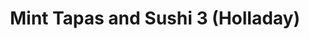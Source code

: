 ---
layout: place
title: "Mint Tapas and Sushi 3 (Holladay)"
permalink: /utah/holladay/mint-tapas-and-sushi-3-holladay.html
stateAbbr: UT
stateName: Utah
cityName: Holladay
seo:
  name: "Mint Tapas and Sushi 3 (Holladay)"
  type: Restaurant
  links: null
description: "Mint Tapas and Sushi 3 (Holladay) serves delicious sushi in Holladay, Utah. Try fresh Japanese dishes for a great dining experience. "
place_id: ChIJ_yJWm3VjUocRM1VNJUjXwzI
photos:
  - name: >-
      places/ChIJ_yJWm3VjUocRM1VNJUjXwzI/photos/AeeoHcLshhS0b-MPA8OomY7sQaYTv28dIhWslGp0icqTd1IpdRcEjyHqcnHc4mVmn2gLosuLXY-IFymdWSpfhZIDY-E5L_8hRxnTFzn2KXDzZDnbTLquRiE7DSDzec_T4QDiBAIPZat9_etsTocW3anvks8zRkQNZNXMp44OIesn-XWQfLlYtmi4fUV9d7MWLPI-MHnjrEuc7mus_9U-8b5FQrN65adtZhdQfpQ3oLOu4WGy1q89LaUrYADUR0rcQ1zgA86LNK0tM6UNjShsLQdxWMcbpj3pNCdv_YW0RJUfobrTBQ
    widthPx: 4032
    heightPx: 3024
    authorAttributions:
      - displayName: Mint Tapas and Sushi 3 (Holladay)
        uri: https://maps.google.com/maps/contrib/118199403018335035533
        photoUri: >-
          https://lh3.googleusercontent.com/a-/ALV-UjWK3Jjq00eClHPW7nqMRrwni-saNwE1HEeFQzyshk5pkzzCO8w=s100-p-k-no-mo
    flagContentUri: >-
      https://www.google.com/local/imagery/report/?cb_client=maps_api_places.places_api&image_key=!1e10!2sAF1QipPvTcBcPgP5zj-v4-aL26uczqClUj0eQNUlIyQA&hl=en-US
    googleMapsUri: >-
      https://www.google.com/maps/place//data=!3m4!1e2!3m2!1sAF1QipPvTcBcPgP5zj-v4-aL26uczqClUj0eQNUlIyQA!2e10!4m2!3m1!1s0x875263759b5622ff:0x32c3d748254d5533
  - name: >-
      places/ChIJ_yJWm3VjUocRM1VNJUjXwzI/photos/AeeoHcIRGk41n6p2_22AHEvowPVaXnQRJBBphnJp7wXLZtXDHv-w_18pIxYasO1KmeU00Cvyp0b2ykbwYf5JoUA0YgQ2LSVbkZSke86bppC7On2svjUZbst9QRfbBwNMz9nbiXZPJLx9QAL5xlOpe6RiHya56E_y3zUG4Gqqw01d5gvSxyMrE9cPoZ6vuwxUAtAkC9isYeEeuyidS_zMT09YIoxMXmS2m7V9VFf6__VgjmfjSam0wPK8HkBThgjUgAG6172QWMngn41wnUXIbcZ8eZcqoYU-qxcfCGaZB2wsEKCKHA
    widthPx: 4800
    heightPx: 3201
    authorAttributions:
      - displayName: Mint Tapas and Sushi 3 (Holladay)
        uri: https://maps.google.com/maps/contrib/118199403018335035533
        photoUri: >-
          https://lh3.googleusercontent.com/a-/ALV-UjWK3Jjq00eClHPW7nqMRrwni-saNwE1HEeFQzyshk5pkzzCO8w=s100-p-k-no-mo
    flagContentUri: >-
      https://www.google.com/local/imagery/report/?cb_client=maps_api_places.places_api&image_key=!1e10!2sAF1QipMQ9yH9-z4TM1HSEHa1GALmv5AkRijwU6VbE-Pr&hl=en-US
    googleMapsUri: >-
      https://www.google.com/maps/place//data=!3m4!1e2!3m2!1sAF1QipMQ9yH9-z4TM1HSEHa1GALmv5AkRijwU6VbE-Pr!2e10!4m2!3m1!1s0x875263759b5622ff:0x32c3d748254d5533
  - name: >-
      places/ChIJ_yJWm3VjUocRM1VNJUjXwzI/photos/AeeoHcKuEhJ3AV2kG4q8BCs5VM3pkHM-YHv-ru7bklX84bB4WbqNhY2lYctuv33iD6eaHX4fYl8hmy-NseYqLZ7aRUdqdrGhrswGTUUtszztg_0Yi6iknTC5Tqvh6Cio8eFcdnw6AS7CH6xea8CP5TMes0yZ67MW87YO0DQkRaHt5Te-OVI1ggLKyBbsboqUkapTyI_wUuykJfy4K-EfSiiQONdH1k64-VNs9DuR8hRh83FMzQQfRQB0MazQ7bKlSZ1iwJskXl5A0L2OSIL_yMITkKVVzjIlD064QHNvzCiFvupFq0vhNjpztVx6Vjy8yR7UKLJ1_yw6xcqS5NMXAh8mYgSwAJCiqTRISaMiuiCf0tWIjRzWmzlhfBwZOStLgcYorb9DZRfp9qtACBvgDkocvNyF2QwKHGLXz88v2pGSbll--7QrDz_rKDDdiSR6umcE
    widthPx: 4080
    heightPx: 3072
    authorAttributions:
      - displayName: Katie McDonough
        uri: https://maps.google.com/maps/contrib/115144933653475248416
        photoUri: >-
          https://lh3.googleusercontent.com/a-/ALV-UjVY7fJpA6VShnIQZZZFJ03ehBBDd_PmwX0PllnichC4Glqu5ZXuzg=s100-p-k-no-mo
    flagContentUri: >-
      https://www.google.com/local/imagery/report/?cb_client=maps_api_places.places_api&image_key=!1e10!2sCIABIhAA3ilWQR89OmgADZ0AAUeQ&hl=en-US
    googleMapsUri: >-
      https://www.google.com/maps/place//data=!3m4!1e2!3m2!1sCIABIhAA3ilWQR89OmgADZ0AAUeQ!2e10!4m2!3m1!1s0x875263759b5622ff:0x32c3d748254d5533
  - name: >-
      places/ChIJ_yJWm3VjUocRM1VNJUjXwzI/photos/AeeoHcLnZYREGA62AXfRMTVZ__5l4aIHnfRzsKll05-gUnRYEKkU4Jmu2uIFs5QC7ERCwKz71YoMSwNeXUljA6yS49O5QNaGp3PsI7hvBoahJE_TfptH43eTYFsUR2Yif2kzlyDL2DH4xsP5V_l9yVF9I9m6-sRXHBc44zaZDhd1L9BVwXAKPGKvPbhZJtMu2HKuqK2t1XEWj8o85adHb73zhSVytBJCk56FDHOmWHrtSZzCWt4INdStBLS3lkS-6TWQYEoFdRinbp3xm7zQfyq5wEa45U0mYEvlGBYGWRqMkUmMYA
    widthPx: 3375
    heightPx: 4219
    authorAttributions:
      - displayName: Mint Tapas and Sushi 3 (Holladay)
        uri: https://maps.google.com/maps/contrib/118199403018335035533
        photoUri: >-
          https://lh3.googleusercontent.com/a-/ALV-UjWK3Jjq00eClHPW7nqMRrwni-saNwE1HEeFQzyshk5pkzzCO8w=s100-p-k-no-mo
    flagContentUri: >-
      https://www.google.com/local/imagery/report/?cb_client=maps_api_places.places_api&image_key=!1e10!2sAF1QipMuM2XL7plpnGTOmxzsp1h3KfdLN7dMIVBDrvBx&hl=en-US
    googleMapsUri: >-
      https://www.google.com/maps/place//data=!3m4!1e2!3m2!1sAF1QipMuM2XL7plpnGTOmxzsp1h3KfdLN7dMIVBDrvBx!2e10!4m2!3m1!1s0x875263759b5622ff:0x32c3d748254d5533
  - name: >-
      places/ChIJ_yJWm3VjUocRM1VNJUjXwzI/photos/AeeoHcK-TJ15cC74WRN9CP3GS5Be0Xkqj5XDNrrAY21oWCW9HtHoImqvwqTkGt4EZbUdHZvXwzD9tHA43AV_lXhPIBiCR_l9N5ilUTWx4JT0QsLj2plcPo3SsGPp3FYVVwDmqXgmtBCJ--WL_QICnMhWLxQFBcDDoSNWih6uV1RWSrBiVVdH1nfIY9lcuaUnoDMxvC0e8peg4McevpoACDoKKuHv03AdHmuJO1K_UtAj0eEEhRsIwUibROubtsCMmDyUNLERIUsgX30wf1cqPrnGqOE5TowzEqRhpZH3ynITCILws4fo0sqdJjtvAIt8dEtR7H1ddHjH-JSCl2PkOuI0u6D29Nniz44V5TKciNBxtayM7A_9h6_cARXqxkFcv1mKFzaI2PjzkSlKM_jQjCSgcubWQHcFeRNHFoHzqc4KCoHbxrXm
    widthPx: 4032
    heightPx: 2268
    authorAttributions:
      - displayName: Tovi Tedrow
        uri: https://maps.google.com/maps/contrib/100823802258499471464
        photoUri: >-
          https://lh3.googleusercontent.com/a-/ALV-UjW7_mY2ZCD26tCT_BgF5AN7deY7FlThku3BjLDF1CKdOzXTntBEPg=s100-p-k-no-mo
    flagContentUri: >-
      https://www.google.com/local/imagery/report/?cb_client=maps_api_places.places_api&image_key=!1e10!2sCIHM0ogKEICAgIC_-Nej2QE&hl=en-US
    googleMapsUri: >-
      https://www.google.com/maps/place//data=!3m4!1e2!3m2!1sCIHM0ogKEICAgIC_-Nej2QE!2e10!4m2!3m1!1s0x875263759b5622ff:0x32c3d748254d5533
  - name: >-
      places/ChIJ_yJWm3VjUocRM1VNJUjXwzI/photos/AeeoHcIxTFtmSs1xuCo5ofcqubadQ34g_zE6uCJ4wdbw0Of6ff8LDzRFkiunWM0V9QxDptUaoo-kaOfIJ6C8O1h6WrGeloDXeTXAxjzT_hYBai4eBOVKpUVdvgHH6YZZqy8MMPKF_FPUPMMkzjnDFt4nUVI6IRoECNTfoV9Se-FR3tYh7NP3hgbzYtwjZ_PEQ60JyEBbxVhpw49735QhiV9XLRWfa376R72wG3_cKWEOv-5RooP8DTtKx3-PKuPkKj_GPlXDIM57jFbPYCzt3TMUZScGw7PUVuBfWxeeUtxbpAKoig
    widthPx: 4032
    heightPx: 3024
    authorAttributions:
      - displayName: Mint Tapas and Sushi 3 (Holladay)
        uri: https://maps.google.com/maps/contrib/118199403018335035533
        photoUri: >-
          https://lh3.googleusercontent.com/a-/ALV-UjWK3Jjq00eClHPW7nqMRrwni-saNwE1HEeFQzyshk5pkzzCO8w=s100-p-k-no-mo
    flagContentUri: >-
      https://www.google.com/local/imagery/report/?cb_client=maps_api_places.places_api&image_key=!1e10!2sAF1QipOtNLsU_yDdnqONuITMOeftNiZJJObTy9XQ3Owb&hl=en-US
    googleMapsUri: >-
      https://www.google.com/maps/place//data=!3m4!1e2!3m2!1sAF1QipOtNLsU_yDdnqONuITMOeftNiZJJObTy9XQ3Owb!2e10!4m2!3m1!1s0x875263759b5622ff:0x32c3d748254d5533
  - name: >-
      places/ChIJ_yJWm3VjUocRM1VNJUjXwzI/photos/AeeoHcJVYxM2uNzBZ2jHKNl9TmrbZKX6lZxQtwtb1Or7Ri3JXfe8qYCH-E59RYh-fFy2Wb7WiuHAfoMdmxOHW3X2vxpvDu81kDgcaoGl8qMkvEEZLcD-riUwUikUwNH5kxK7M0u-9Cz9Niym-S3wNUsXAD1OMQ7yZ8HyraBOQeh0W3G6rmZhj70gq9klGhQUJJoSvToDFBRinehf9xDWGJCNFdJeFriJxS4jQ6ip6q_H2C7kihAlW2p9Qf3nDjT0XGwxkzmslSd1DpADp3W3Z8nbLljEiSseesx18F94FVmNs7sr_A
    widthPx: 3283
    heightPx: 4104
    authorAttributions:
      - displayName: Mint Tapas and Sushi 3 (Holladay)
        uri: https://maps.google.com/maps/contrib/118199403018335035533
        photoUri: >-
          https://lh3.googleusercontent.com/a-/ALV-UjWK3Jjq00eClHPW7nqMRrwni-saNwE1HEeFQzyshk5pkzzCO8w=s100-p-k-no-mo
    flagContentUri: >-
      https://www.google.com/local/imagery/report/?cb_client=maps_api_places.places_api&image_key=!1e10!2sAF1QipMUY36z8K006AH2vWFoMttKQ50rux5ywFy5ay-W&hl=en-US
    googleMapsUri: >-
      https://www.google.com/maps/place//data=!3m4!1e2!3m2!1sAF1QipMUY36z8K006AH2vWFoMttKQ50rux5ywFy5ay-W!2e10!4m2!3m1!1s0x875263759b5622ff:0x32c3d748254d5533
  - name: >-
      places/ChIJ_yJWm3VjUocRM1VNJUjXwzI/photos/AeeoHcIKcAtEyA_L2vw0VpSXfQqNtvmJVFfJx05m7-nGNjfSyDWu8tigbZXn17C8sR8YEZtj6Ifln7l2Ov6MPqw_MNppgFah6PLeOaNIV54la0S-Or5_NmV5A77W_a39GdBgiiki1-rWm6KT0xZ_tsr7HFUlYH05fSOORqyX296AE60yZf8nsrRVLgV9M63i9Nc0aKQAqPW0x4K6f75G5GZTQyvwxlPIX4O6MJmX_NJIMjQg0tu4wDn6hX5jOk4YSP_J9jifX0JnOh7gmbtybHFeN-waARfSneXPLKZtbd3UEPddwrlVS9kKaEWNy5Y7J0PpiQZcUxKbePDLk2eQPSqh7_K2uJN0AiJ-fhwgbU0nFPGWjRBIFtpGni0la9WuolIbhAfiBbxZC3ZYdBlLTvpciJda0TkJBZPVjntkhzLvD5tyvazGygHjAxtYKSKjyw
    widthPx: 2268
    heightPx: 4032
    authorAttributions:
      - displayName: Kevin Birrell
        uri: https://maps.google.com/maps/contrib/112315084385214277673
        photoUri: >-
          https://lh3.googleusercontent.com/a/ACg8ocKINv-ZgKKvC3fSgCrh2YdEe2OubUFdptpFBHbPHQLzWfIJ-A=s100-p-k-no-mo
    flagContentUri: >-
      https://www.google.com/local/imagery/report/?cb_client=maps_api_places.places_api&image_key=!1e10!2sCIABIhADyc5U9gBx02faOQMABlGF&hl=en-US
    googleMapsUri: >-
      https://www.google.com/maps/place//data=!3m4!1e2!3m2!1sCIABIhADyc5U9gBx02faOQMABlGF!2e10!4m2!3m1!1s0x875263759b5622ff:0x32c3d748254d5533
  - name: >-
      places/ChIJ_yJWm3VjUocRM1VNJUjXwzI/photos/AeeoHcJQK6h0iIn29BtH3nWWphKqeBGRy6iUt4K3pxJOZuRdTmaKnoBqQnV9BOeuOPTnqwlGxI6M7Wut2mr6yTT-y_RwERjjkGB_f1U8gg8ASHozdAw0KXdNjWBso6SsRG6c18UcBmIajjCj-m9rj079CcnUIJpqDKvnlDVEAfARWtS8a3uGTHeyVeKhxrcugDhKc8JzL_8SKz4poLZJrcz57JvR868zMv1aqRubCFOSjstMp_1eS0dvJdsVw2TLWtbz2DgKlzjpgMxlU5NnNbfIPY5HOW_q16xXAtdAsaGPE3UisA
    widthPx: 4800
    heightPx: 3600
    authorAttributions:
      - displayName: Mint Tapas and Sushi 3 (Holladay)
        uri: https://maps.google.com/maps/contrib/118199403018335035533
        photoUri: >-
          https://lh3.googleusercontent.com/a-/ALV-UjWK3Jjq00eClHPW7nqMRrwni-saNwE1HEeFQzyshk5pkzzCO8w=s100-p-k-no-mo
    flagContentUri: >-
      https://www.google.com/local/imagery/report/?cb_client=maps_api_places.places_api&image_key=!1e10!2sAF1QipMNH0e4a3hb0et6MirrZxuIm4T9LtNgOuGyRLbt&hl=en-US
    googleMapsUri: >-
      https://www.google.com/maps/place//data=!3m4!1e2!3m2!1sAF1QipMNH0e4a3hb0et6MirrZxuIm4T9LtNgOuGyRLbt!2e10!4m2!3m1!1s0x875263759b5622ff:0x32c3d748254d5533
  - name: >-
      places/ChIJ_yJWm3VjUocRM1VNJUjXwzI/photos/AeeoHcLf0elUYxIDDsZFcg60Xy6DK037lsw_rH0aVim_PRYMNCVhj9jhXOG757kG_PSgkBITfU16wAHFqFcmLmEO7E1x_oaUHBgv5Yw2e-SpEsApVA0aIFZsCMO9cdOmM7QvgNvGd7_fT8-yVhpilHqm1WJcCH-GnFd65GNUNJEdvpmQREK8gT1F3vAtK_4OgegxsMlDGarj4_BsYkbdSPrtpmWarUAn3_GtXN7cGlmoYPRSFOm7MxyVYSrgmwTluSrSUgGHZmzE_XdK2igKB-Ef37ULz6j6bckWM-RDnkXjtCxjgA
    widthPx: 4800
    heightPx: 3201
    authorAttributions:
      - displayName: Mint Tapas and Sushi 3 (Holladay)
        uri: https://maps.google.com/maps/contrib/118199403018335035533
        photoUri: >-
          https://lh3.googleusercontent.com/a-/ALV-UjWK3Jjq00eClHPW7nqMRrwni-saNwE1HEeFQzyshk5pkzzCO8w=s100-p-k-no-mo
    flagContentUri: >-
      https://www.google.com/local/imagery/report/?cb_client=maps_api_places.places_api&image_key=!1e10!2sAF1QipNa4liu2AhFciXpOQoH3LphX3OHWgqLOK-4k2_0&hl=en-US
    googleMapsUri: >-
      https://www.google.com/maps/place//data=!3m4!1e2!3m2!1sAF1QipNa4liu2AhFciXpOQoH3LphX3OHWgqLOK-4k2_0!2e10!4m2!3m1!1s0x875263759b5622ff:0x32c3d748254d5533
address: '4640 S Holladay Village Plaza #102, Holladay, UT 84117, USA'
street: '4640 S Holladay Village Plaza #102'
city: Holladay
state: UT
zip: '84117'
country: USA
neighborhood: null
latitude: '40.669132'
longitude: '-111.825256'
accessibility_options:
  wheelchairAccessibleParking: true
  wheelchairAccessibleEntrance: true
  wheelchairAccessibleRestroom: true
  wheelchairAccessibleSeating: true
business_status: OPERATIONAL
name: Mint Tapas and Sushi 3 (Holladay)
google_maps_links:
  directionsUri: >-
    https://www.google.com/maps/dir//''/data=!4m7!4m6!1m1!4e2!1m2!1m1!1s0x875263759b5622ff:0x32c3d748254d5533!3e0
  placeUri: https://maps.google.com/?cid=3658004027218416947
  writeAReviewUri: >-
    https://www.google.com/maps/place//data=!4m3!3m2!1s0x875263759b5622ff:0x32c3d748254d5533!12e1
  reviewsUri: >-
    https://www.google.com/maps/place//data=!4m4!3m3!1s0x875263759b5622ff:0x32c3d748254d5533!9m1!1b1
  photosUri: >-
    https://www.google.com/maps/place//data=!4m3!3m2!1s0x875263759b5622ff:0x32c3d748254d5533!10e5
primary_type: Restaurant
opening_hours:
  regular: null
  current: null
secondary_opening_hours:
  regular:
    weekdayDescriptions: null
    type: null
  current:
    weekdayDescriptions: null
    type: null
phone: null
price_level: null
price_range: null
rating: null
rating_count: 0
website: null
reviews: null
parking_options: null
payment_options: null
allow_dogs: null
curbside_pickup: null
delivery: null
dine_in: null
good_for_children: null
good_for_groups: null
good_for_sports: null
live_music: null
menu_for_children: null
outdoor_seating: null
reservable: null
restroom: null
serves_beer: null
serves_breakfast: null
serves_brunch: null
serves_cocktails: null
serves_coffee: null
serves_dinner: null
serves_dessert: null
serves_lunch: null
serves_vegetarian_food: null
serves_wine: null
takeout: null
update_category: essentials
summary: null

---